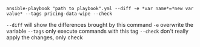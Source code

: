 `ansible-playbook "path to playbook".yml --diff -e *var name*=*new var value* --tags pricing-data-wipe --check`

`--diff` will show the differences brought by this command
`-e` overwrite the variable
`--tags` only execute commands with this tag
`--check` don't really apply the changes, only check